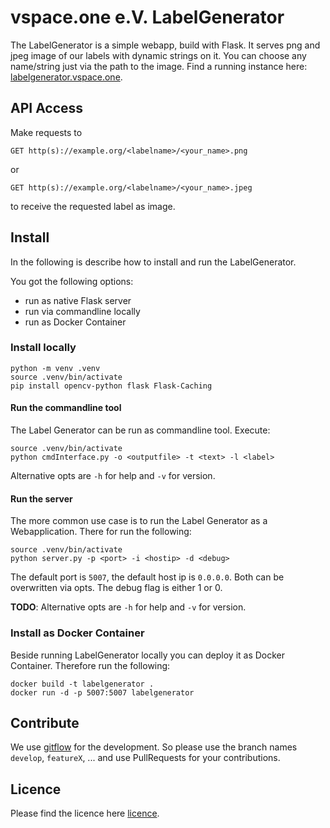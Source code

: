 # vspace.one e.V. LabelGenerator
The LabelGenerator is a simple webapp, build with Flask. It serves png and jpeg image of our labels with dynamic strings on it. You can choose any name/string just via the path to the image. Find a running instance here: [labelgenerator.vspace.one](labelgenerator.vspace.one). 

## API Access
Make requests to 
```
GET http(s)://example.org/<labelname>/<your_name>.png
```
or
```
GET http(s)://example.org/<labelname>/<your_name>.jpeg
```
to receive the requested label as image.

## Install
In the following is describe how to install and run the LabelGenerator.

You got the following options:

 + run as native Flask server
 + run via commandline locally
 + run as Docker Container


### Install locally
```
python -m venv .venv
source .venv/bin/activate
pip install opencv-python flask Flask-Caching
```

#### Run the commandline tool
The Label Generator can be run as commandline tool. Execute:
```
source .venv/bin/activate
python cmdInterface.py -o <outputfile> -t <text> -l <label>
```
Alternative opts are `-h` for help and `-v` for version.

#### Run the server
The more common use case is to run the Label Generator as a Webapplication. There for run the following:
```
source .venv/bin/activate
python server.py -p <port> -i <hostip> -d <debug>
```
The default port is `5007`, the default host ip is `0.0.0.0`. Both can be overwritten via opts. The debug flag is either 1 or 0. 

**TODO**: Alternative opts are `-h` for help and `-v` for version.

### Install as Docker Container
Beside running LabelGenerator locally you can deploy it as Docker Container. Therefore run the following:
```
docker build -t labelgenerator .
docker run -d -p 5007:5007 labelgenerator
```

## Contribute
We use [gitflow](https://www.atlassian.com/git/tutorials/comparing-workflows/gitflow-workflow) for the development. So please use the branch names `develop`, `featureX`, ... and use PullRequests for your contributions. 

## Licence
Please find the licence here [licence](LICENCE.md).